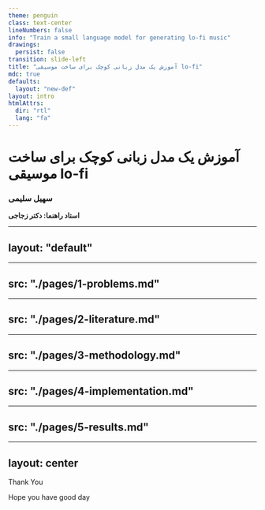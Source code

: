 ```yaml
---
theme: penguin
class: text-center
lineNumbers: false
info: "Train a small language model for generating lo-fi music"
drawings:
  persist: false
transition: slide-left
title: "آموزش یک مدل زبانی كوچک برای ساخت موسیقی lo-fi"
mdc: true
defaults:
  layout: "new-def"
layout: intro
htmlAttrs:
  dir: "rtl"
  lang: "fa"
---
```


# آموزش یک مدل زبانی كوچک برای ساخت موسیقی lo-fi

<h3 class="font-bold text-3xl">سهیل سلیمی</h3>

__استاد راهنما: دکتر زجاجی__

---
layout: "default"
---
<Toc :columns="2"/>

---
src: "./pages/1-problems.md"
---

---
src: "./pages/2-literature.md"
---

---
src: "./pages/3-methodology.md"
---

---
src: "./pages/4-implementation.md"
---

---
src: "./pages/5-results.md"
---


---
layout: center
---
<div style="height: 10vh" class="flex flex-col justify-center items-center">
<span class="text-7xl font-bold bg-gradient-to-r from-orange-700 via-blue-500 to-green-400 text-transparent bg-clip-text bg-300% animate-gradient p-0 m-0 h-42">
 Thank You
</span>

<p style="height: 10vh" class="text-2xl font-bold bg-gradient-to-r from-orange-700 via-blue-500 to-green-400 text-transparent bg-clip-text bg-300% animate-gradient p-0 m-0">
 Hope you have good day
</p>
</div>

<style>
.animate-gradient {
  background-size: 300%;
  -webkit-animation: animatedgradient 6s ease infinite alternate;
  -moz-animation: animatedgradient 6s ease infinite alternate;
  animation: animatedgradient 6s ease infinite alternate;
}

@keyframes animatedgradient {
  0% {
    background-position: 0% 50%;
  }
  50% {
    background-position: 100% 50%;
  }
  100% {
    background-position: 0% 50%;
  }
}
</style>
